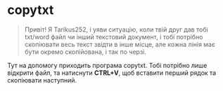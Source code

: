 # copytxt

>Привіт! Я Tarikus252, і уяви ситуацію, коли твій друг дав тобі txt/word файл чи інший текстовий документ, і тобі потрібно скопіювати весь текст звідти в інше місце, але кожна лінія має бути окремо скопійована, і так по черзі.

Тут на допомогу приходить програма copytxt. Тобі потрібно лише відкрити файл, та натиснути **CTRL+V**, щоб вставити перший рядок та скопіювати наступний.
